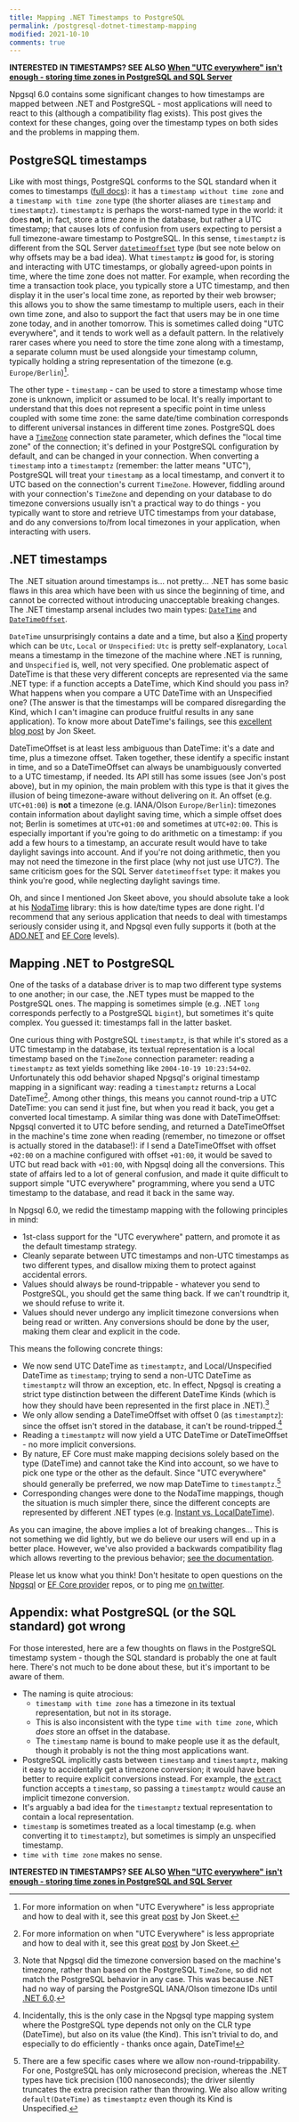 ```yaml
---
title: Mapping .NET Timestamps to PostgreSQL
permalink: /postgresql-dotnet-timestamp-mapping
modified: 2021-10-10
comments: true
---
```


**INTERESTED IN TIMESTAMPS? SEE ALSO [When "UTC everywhere" isn't enough - storing time zones in PostgreSQL and SQL Server](/storing-timezones-in-the-db)**

Npgsql 6.0 contains some significant changes to how timestamps are mapped between .NET and PostgreSQL - most applications will need to react to this (although a compatibility flag exists). This post gives the context for these changes, going over the timestamp types on both sides and the problems in mapping them.

## PostgreSQL timestamps

Like with most things, PostgreSQL conforms to the SQL standard when it comes to timestamps ([full docs](https://www.postgresql.org/docs/current/datatype-datetime.html)): it has a `timestamp without time zone` and a `timestamp with time zone` type (the shorter aliases are `timestamp` and `timestamptz`). `timestamptz` is perhaps the worst-named type in the world: it does **not**, in fact, store a time zone in the database, but rather a UTC timestamp; that causes lots of confusion from users expecting to persist a full timezone-aware timestamp to PostgreSQL. In this sense, `timestamptz` is different from the SQL Server [`datetimeoffset`](https://docs.microsoft.com/sql/t-sql/data-types/datetimeoffset-transact-sql) type (but see note below on why offsets may be a bad idea). What `timestamptz` **is** good for, is storing and interacting with UTC timestamps, or globally agreed-upon points in time, where the time zone does not matter. For example, when recording the time a transaction took place, you typically store a UTC timestamp, and then display it in the user's local time zone, as reported by their web browser; this allows you to show the same timestamp to multiple users, each in their own time zone, and also to support the fact that users may be in one time zone today, and in another tomorrow. This is sometimes called doing "UTC everywhere", and it tends to work well as a default pattern. In the relatively rarer cases where you need to store the time zone along with a timestamp, a separate column must be used alongside your timestamp column, typically holding a string representation of the timezone (e.g. `Europe/Berlin`)[^1].

The other type - `timestamp` - can be used to store a timestamp whose time zone is unknown, implicit or assumed to be local. It's really important to understand that this does not represent a specific point in time unless coupled with some time zone: the same date/time combination corresponds to different universal instances in different time zones. PostgreSQL does have a [`TimeZone`](https://www.postgresql.org/docs/current/runtime-config-client.html#GUC-TIMEZONE) connection state parameter, which defines the "local time zone" of the connection; it's defined in your PostgreSQL configuration by default, and can be changed in your connection. When converting a `timestamp` into a `timestamptz` (remember: the latter means "UTC"), PostgreSQL will treat your `timestamp` as a local timestamp, and convert it to UTC based on the connection's current `TimeZone`. However, fiddling around with your connection's `TimeZone` and depending on your database to do timezone conversions usually isn't a practical way to do things - you typically want to store and retrieve UTC timestamps from your database, and do any conversions to/from local timezones in your application, when interacting with users.

## .NET timestamps

The .NET situation around timestamps is... not pretty... .NET has some basic flaws in this area which have been with us since the beginning of time, and cannot be corrected without introducing unacceptable breaking changes. The .NET timestamp arsenal includes two main types: [`DateTime`](https://docs.microsoft.com/dotnet/api/system.datetime) and [`DateTimeOffset`](https://docs.microsoft.com/dotnet/api/system.datetimeoffset).

`DateTime` unsurprisingly contains a date and a time, but also a [Kind](https://docs.microsoft.com/dotnet/api/system.datetimekind) property which can be `Utc`, `Local` or `Unspecified`: `Utc` is pretty self-explanatory, `Local` means a timestamp in the timezone of the machine where .NET is running, and `Unspecified` is, well, not very specified. One problematic aspect of DateTime is that these very different concepts are represented via the same .NET type: if a function accepts a DateTime, which Kind should you pass in? What happens when you compare a UTC DateTime with an Unspecified one? (The answer is that the timestamps will be compared disregarding the Kind, which I can't imagine can produce fruitful results in any sane application). To know more about DateTime's failings, see this [excellent blog post](https://blog.nodatime.org/2011/08/what-wrong-with-datetime-anyway.html) by Jon Skeet.

DateTimeOffset is at least less ambiguous than DateTime: it's a date and time, plus a timezone offset. Taken together, these identify a specific instant in time, and so a DateTimeOffset can always be unambiguously converted to a UTC timestamp, if needed. Its API still has some issues (see Jon's post above), but in my opinion, the main problem with this type is that it gives the illusion of being timezone-aware without delivering on it. An offset (e.g. `UTC+01:00`) is **not** a timezone (e.g. IANA/Olson `Europe/Berlin`): timezones contain information about daylight saving time, which a simple offset does not; Berlin is sometimes at `UTC+01:00` and sometimes at `UTC+02:00`. This is especially important if you're going to do arithmetic on a timestamp: if you add a few hours to a timestamp, an accurate result would have to take daylight savings into account. And if you're not doing arithmetic, then you may not need the timezone in the first place (why not just use UTC?). The same criticism goes for the SQL Server `datetimeoffset` type: it makes you think you're good, while neglecting daylight savings time.

Oh, and since I mentioned Jon Skeet above, you should absolute take a look at his [NodaTime](https://nodatime.org/) library: this is how date/time types are done right. I'd recommend that any serious application that needs to deal with timestamps seriously consider using it, and Npgsql even fully supports it (both at the [ADO.NET](https://www.npgsql.org/doc/types/nodatime.html) and [EF Core](https://www.npgsql.org/efcore/mapping/nodatime.html) levels).

## Mapping .NET to PostgreSQL

One of the tasks of a database driver is to map two different type systems to one another; in our case, the .NET types must be mapped to the PostgreSQL ones. The mapping is sometimes simple (e.g. .NET `long` corresponds perfectly to a PostgreSQL `bigint`), but sometimes it's quite complex. You guessed it: timestamps fall in the latter basket.

One curious thing with PostgreSQL `timestamptz`, is that while it's stored as a UTC timestamp in the database, its textual representation is a local timestamp based on the `TimeZone` connection parameter: reading a `timestamptz` as text yields something like `2004-10-19 10:23:54+02`. Unfortunately this odd behavior shaped Npgsql's original timestamp mapping in a significant way: reading a `timestamptz` returns a Local DateTime[^1]. Among other things, this means you cannot round-trip a UTC DateTime: you can send it just fine, but when you read it back, you get a converted local timestamp. A similar thing was done with DateTimeOffset: Npgsql converted it to UTC before sending, and returned a DateTimeOffset in the machine's time zone when reading (remember, no timezone or offset is actually stored in the database!): if I send a DateTimeOffset with offset `+02:00` on a machine configured with offset `+01:00`, it would be saved to UTC but read back with `+01:00`, with Npgsql doing all the conversions. This state of affairs led to a lot of general confusion, and made it quite difficult to support simple "UTC everywhere" programming, where you send a UTC timestamp to the database, and read it back in the same way. 

In Npgsql 6.0, we redid the timestamp mapping with the following principles in mind:

* 1st-class support for the "UTC everywhere" pattern, and promote it as the default timestamp strategy.
* Cleanly separate between UTC timestamps and non-UTC timestamps as two different types, and disallow mixing them to protect against accidental errors.
* Values should always be round-trippable - whatever you send to PostgreSQL, you should get the same thing back. If we can't roundtrip it, we should refuse to write it.
* Values should never undergo any implicit timezone conversions when being read or written. Any conversions should be done by the user, making them clear and explicit in the code.

This means the following concrete things:

* We now send UTC DateTime as `timestamptz`, and Local/Unspecified DateTime as `timestamp`; trying to send a non-UTC DateTime as `timestamptz` will throw an exception, etc. In effect, Npgsql is creating a strict type distinction between the different DateTime Kinds (which is how they should have been represented in the first place in .NET).[^2]
* We only allow sending a DateTimeOffset with offset 0 (as `timestamptz`): since the offset isn't stored in the database, it can't be round-tripped.[^3]
* Reading a `timestamptz` will now yield a UTC DateTime or DateTimeOffset - no more implicit conversions.
* By nature, EF Core must make mapping decisions solely based on the type (DateTime) and cannot take the Kind into account, so we have to pick one type or the other as the default. Since "UTC everywhere" should generally be preferred, we now map DateTime to `timestamptz`.[^4]
* Corresponding changes were done to the NodaTime mappings, though the situation is much simpler there, since the different concepts are represented by different .NET types (e.g. [Instant vs. LocalDateTime](https://nodatime.org/3.0.x/userguide/concepts)).

As you can imagine, the above implies a lot of breaking changes... This is not something we did lightly, but we do believe our users will end up in a better place. However, we've also provided a backwards compatibility flag which allows reverting to the previous behavior; [see the documentation](https://www.npgsql.org/doc/types/datetime.html).

Please let us know what you think! Don't hesitate to open questions on the [Npgsql](https://github.com/npgsql/npgsql) or [EF Core provider](https://github.com/npgsql/efcore.pg) repos, or to ping me [on twitter]().

## Appendix: what PostgreSQL (or the SQL standard) got wrong

For those interested, here are a few thoughts on flaws in the PostgreSQL timestamp system - though the SQL standard is probably the one at fault here. There's not much to be done about these, but it's important to be aware of them.

* The naming is quite atrocious:
    * `timestamp with time zone` has a timezone in its textual representation, but not in its storage.
    * This is also inconsistent with the type `time with time zone`, which *does* store an offset in the database.
    * The `timestamp` name is bound to make people use it as the default, though it probably is not the thing most applications want.
* PostgreSQL implicitly casts between `timestamp` and `timestamptz`, making it easy to accidentally get a timezone conversion; it would have been better to require explicit conversions instead. For example, the [`extract`](https://www.postgresql.org/docs/13/functions-datetime.html#FUNCTIONS-DATETIME-TABLE) function accepts a `timestamp`, so passing a `timestamptz` would cause an implicit timezone conversion.
* It's arguably a bad idea for the `timestamptz` textual representation to contain a local representation.
* `timestamp` is sometimes treated as a local timestamp (e.g. when converting it to `timestamptz`), but sometimes is simply an unspecified timestamp.
* `time with time zone` makes no sense.

**INTERESTED IN TIMESTAMPS? SEE ALSO [When "UTC everywhere" isn't enough - storing time zones in PostgreSQL and SQL Server](/storing-timezones-in-the-db)**

[^1]:
    For more information on when "UTC Everywhere" is less appropriate and how to deal with it, see this great [post](https://codeblog.jonskeet.uk/2019/03/27/storing-utc-is-not-a-silver-bullet/) by Jon Skeet.

[^2]:
    Note that Npgsql did the timezone conversion based on the machine's timezone, rather than based on the PostgreSQL `TimeZone`, so did not match the PostgreSQL behavior in any case. This was because .NET had no way of parsing the PostgreSQL IANA/Olson timezone IDs until [.NET 6.0](https://devblogs.microsoft.com/dotnet/date-time-and-time-zone-enhancements-in-net-6/).

[^3]:
    Incidentally, this is the only case in the Npgsql type mapping system where the PostgreSQL type depends not only on the CLR type (DateTime), but also on its value (the Kind). This isn't trivial to do, and especially to do efficiently - thanks once again, DateTime!

[^4]:
    There are a few specific cases where we allow non-round-trippability. For one, PostgreSQL has only microsecond precision, whereas the .NET types have tick precision (100 nanoseconds); the driver silently truncates the extra precision rather than throwing. We also allow writing `default(DateTime)` as `timestamptz` even though its Kind is Unspecified.

[^5]:
    This means that version 6.0 of the EF Core provider triggers creation of a migration of all DateTime properties from `timestamp` to `timestamptz` - this should be done with care. [The release notes](https://www.npgsql.org/efcore/release-notes/6.0.html#migrating-columns-from-timestamp-to-timestamptz) provide advice on how to safely do this.

